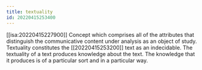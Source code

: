 ```yaml
---
title: textuality
id: 20220415253400
---
```


[[isa:20220415227900]] Concept which comprises all of the attributes that distinguish the communicative content under analysis as an object of study. Textuality constitutes the [[20220415253200]] text as an indecidable. The textuality of a text produces knowledge about the text. The knowledge that it produces is of a particular sort and in a particular way.
